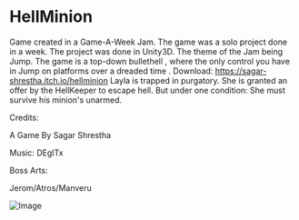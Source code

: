 # HellMinion
Game created in a Game-A-Week Jam.
The game was a solo project done in a week. The project was done in Unity3D.
The theme of the Jam being Jump. The game is a top-down bullethell , where the only control you have in Jump on platforms over a dreaded time .
Download: https://sagar-shrestha.itch.io/hellminion
Layla is trapped in purgatory. She is granted an offer by the HellKeeper to escape hell. But under one condition: She must survive  his minion's unarmed.

Credits:

A Game By Sagar Shrestha

Music: DEgITx

Boss Arts:

Jerom/Atros/Manveru

![Image](https://user-images.githubusercontent.com/61491664/103819357-8ac73a80-506a-11eb-8aad-a39ab2b656a4.png)
